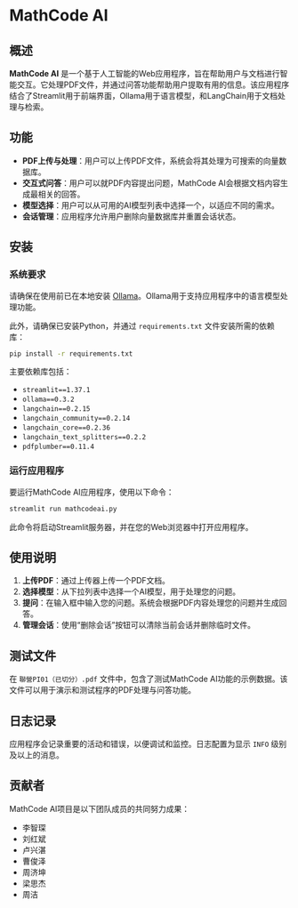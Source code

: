 # MathCode AI

## 概述

**MathCode AI** 是一个基于人工智能的Web应用程序，旨在帮助用户与文档进行智能交互。它处理PDF文件，并通过问答功能帮助用户提取有用的信息。该应用程序结合了Streamlit用于前端界面，Ollama用于语言模型，和LangChain用于文档处理与检索。

## 功能

- **PDF上传与处理**：用户可以上传PDF文件，系统会将其处理为可搜索的向量数据库。
- **交互式问答**：用户可以就PDF内容提出问题，MathCode AI会根据文档内容生成最相关的回答。
- **模型选择**：用户可以从可用的AI模型列表中选择一个，以适应不同的需求。
- **会话管理**：应用程序允许用户删除向量数据库并重置会话状态。

## 安装

### 系统要求

请确保在使用前已在本地安装 [Ollama](https://ollama.com)。Ollama用于支持应用程序中的语言模型处理功能。

此外，请确保已安装Python，并通过 `requirements.txt` 文件安装所需的依赖库：

```bash
pip install -r requirements.txt
```

主要依赖库包括：

- `streamlit==1.37.1`
- `ollama==0.3.2`
- `langchain==0.2.15`
- `langchain_community==0.2.14`
- `langchain_core==0.2.36`
- `langchain_text_splitters==0.2.2`
- `pdfplumber==0.11.4`

### 运行应用程序

要运行MathCode AI应用程序，使用以下命令：

```bash
streamlit run mathcodeai.py
```

此命令将启动Streamlit服务器，并在您的Web浏览器中打开应用程序。

## 使用说明

1. **上传PDF**：通过上传器上传一个PDF文档。
2. **选择模型**：从下拉列表中选择一个AI模型，用于处理您的问题。
3. **提问**：在输入框中输入您的问题。系统会根据PDF内容处理您的问题并生成回答。
4. **管理会话**：使用“删除会话”按钮可以清除当前会话并删除临时文件。

## 测试文件

在 `聯營PI01（已切分）.pdf` 文件中，包含了测试MathCode AI功能的示例数据。该文件可以用于演示和测试程序的PDF处理与问答功能。

## 日志记录

应用程序会记录重要的活动和错误，以便调试和监控。日志配置为显示 `INFO` 级别及以上的消息。

## 贡献者

MathCode AI项目是以下团队成员的共同努力成果：

- 李智琛
- 刘红斌
- 卢兴湛
- 曹俊泽
- 周济坤
- 梁思杰
- 周洁
